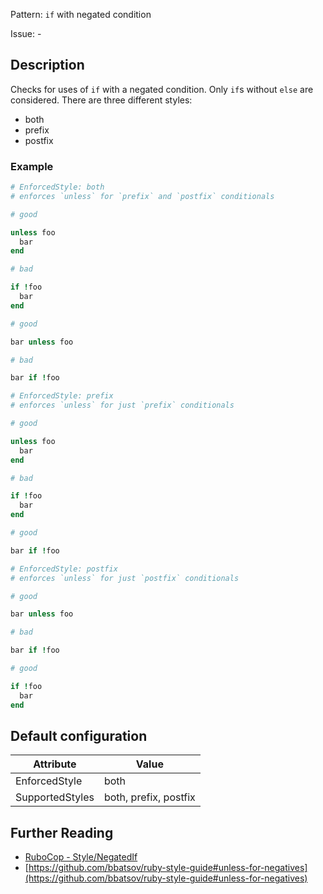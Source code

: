 Pattern: `if` with negated condition

Issue: -

## Description

Checks for uses of `if` with a negated condition. Only `if`s without `else` are considered. There are three different styles:

  - both
  - prefix
  - postfix

### Example

```ruby
# EnforcedStyle: both
# enforces `unless` for `prefix` and `postfix` conditionals

# good

unless foo
  bar
end

# bad

if !foo
  bar
end

# good

bar unless foo

# bad

bar if !foo
```
```ruby
# EnforcedStyle: prefix
# enforces `unless` for just `prefix` conditionals

# good

unless foo
  bar
end

# bad

if !foo
  bar
end

# good

bar if !foo
```
```ruby
# EnforcedStyle: postfix
# enforces `unless` for just `postfix` conditionals

# good

bar unless foo

# bad

bar if !foo

# good

if !foo
  bar
end
```

## Default configuration

Attribute | Value
--- | ---
EnforcedStyle | both
SupportedStyles | both, prefix, postfix

## Further Reading

* [RuboCop - Style/NegatedIf](https://rubocop.readthedocs.io/en/latest/cops_style/#stylenegatedif)
* [https://github.com/bbatsov/ruby-style-guide#unless-for-negatives](https://github.com/bbatsov/ruby-style-guide#unless-for-negatives)
